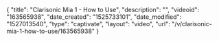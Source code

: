 {
    "title": "Clarisonic Mia 1 - How to Use",
    "description": "",
    "videoid": "163565938",
    "date_created": "1525733101",
    "date_modified": "1527013540",
    "type": "captivate",
    "layout": "video",
    "url": "\/v\/clarisonic-mia-1-how-to-use\/163565938"
}